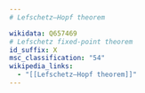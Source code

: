 ```yaml
---
# Lefschetz–Hopf theorem

wikidata: Q657469
# Lefschetz fixed-point theorem
id_suffix: X
msc_classification: "54"
wikipedia_links:
  - "[[Lefschetz–Hopf theorem]]"
---
```

